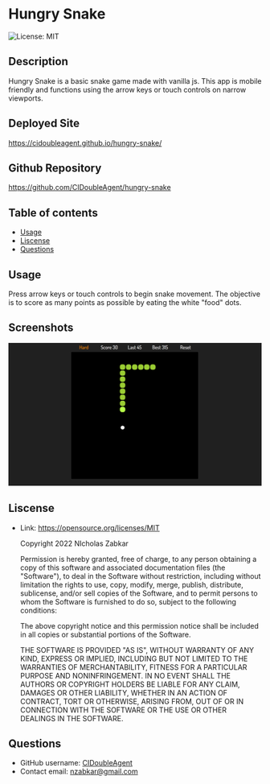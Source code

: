 # Hungry Snake
![License: MIT](https://img.shields.io/badge/License-MIT-yellow.svg)
## Description
Hungry Snake is a basic snake game made with vanilla js. This app is mobile friendly and functions using the arrow keys or touch controls on narrow viewports.
## Deployed Site
https://cidoubleagent.github.io/hungry-snake/
## Github Repository
https://github.com/CIDoubleAgent/hungry-snake
## Table of contents
* [Usage](#usage)
* [Liscense](#liscense)
* [Questions](#questions)
## Usage
Press arrow keys or touch controls to begin snake movement. The objective is to score as many points as possible by eating the white "food" dots.
## Screenshots
![hungry-snake_1](https://github.com/CIDoubleAgent/hungry-snake/blob/main/images/hungry-snake_1.png?raw=true)
## Liscense
* Link: https://opensource.org/licenses/MIT  

    Copyright 2022 NIcholas Zabkar

    Permission is hereby granted, free of charge, to any person obtaining 
    a copy of this software and associated documentation files 
    (the "Software"), to deal in the Software without restriction, 
    including without limitation the rights to use, copy, modify, merge, 
    publish, distribute, sublicense, and/or sell copies of the Software, 
    and to permit persons to whom the Software is furnished to do so, 
    subject to the following conditions:

    The above copyright notice and this permission notice shall be included 
    in all copies or substantial portions of the Software.

    THE SOFTWARE IS PROVIDED "AS IS", WITHOUT WARRANTY OF ANY KIND, 
    EXPRESS OR IMPLIED, INCLUDING BUT NOT LIMITED TO THE WARRANTIES OF 
    MERCHANTABILITY, FITNESS FOR A PARTICULAR PURPOSE AND NONINFRINGEMENT. 
    IN NO EVENT SHALL THE AUTHORS OR COPYRIGHT HOLDERS BE LIABLE FOR ANY 
    CLAIM, DAMAGES OR OTHER LIABILITY, WHETHER IN AN ACTION OF CONTRACT, 
    TORT OR OTHERWISE, ARISING FROM, OUT OF OR IN CONNECTION WITH THE 
    SOFTWARE OR THE USE OR OTHER DEALINGS IN THE SOFTWARE.
## Questions
* GitHub username: [CIDoubleAgent](https://github.com/CIDoubleAgent)
* Contact email: nzabkar@gmail.com